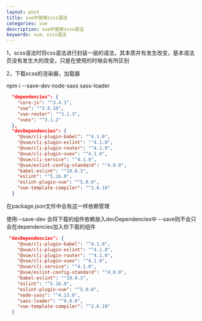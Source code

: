 ```yaml
---
layout: post
title: vue中使用scss语法
categories: vue
description: vue中使用scss语法
keywords: vue，scss语法
---
```


1，scss语法时将css语法进行封装一层的语法，其本质并有发生改变，基本语法页没有发生大的改变，只是在使用的时候会有所区别

2，下载scss的渲染器，加载器

npm i --save-dev node-sass sass-loader

```json
  "dependencies": {
    "core-js": "^3.4.3",
    "vue": "^2.6.10",
    "vue-router": "^3.1.3",
    "vuex": "^3.1.2"
  },
  "devDependencies": {
    "@vue/cli-plugin-babel": "^4.1.0",
    "@vue/cli-plugin-eslint": "^4.1.0",
    "@vue/cli-plugin-router": "^4.1.0",
    "@vue/cli-plugin-vuex": "^4.1.0",
    "@vue/cli-service": "^4.1.0",
    "@vue/eslint-config-standard": "^4.0.0",
    "babel-eslint": "^10.0.3",
    "eslint": "^5.16.0",
    "eslint-plugin-vue": "^5.0.0",
    "vue-template-compiler": "^2.6.10"
  }
```

在package.json文件中会有这一样依赖管理

使用--save-dev 会将下载的组件依赖放入devDependencies中 --save则不会只会在dependencies加入你下载的组件

```json
 "devDependencies": {
    "@vue/cli-plugin-babel": "^4.1.0",
    "@vue/cli-plugin-eslint": "^4.1.0",
    "@vue/cli-plugin-router": "^4.1.0",
    "@vue/cli-plugin-vuex": "^4.1.0",
    "@vue/cli-service": "^4.1.0",
    "@vue/eslint-config-standard": "^4.0.0",
    "babel-eslint": "^10.0.3",
    "eslint": "^5.16.0",
    "eslint-plugin-vue": "^5.0.0",
    "node-sass": "^4.13.0",
    "sass-loader": "^8.0.0",
    "vue-template-compiler": "^2.6.10"
  }
```

